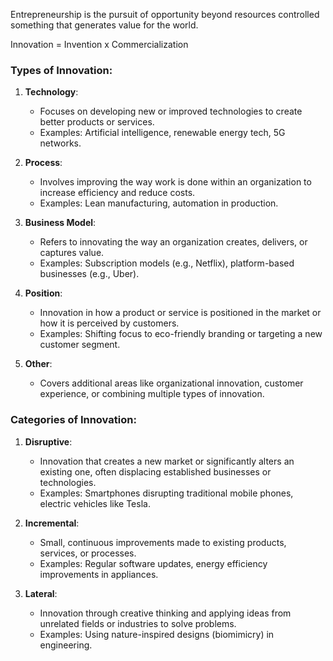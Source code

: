 Entrepreneurship is the pursuit of opportunity beyond resources controlled something that generates value for the world.

Innovation = Invention x Commercialization

### **Types of Innovation**:

1. **Technology**:
    
    - Focuses on developing new or improved technologies to create better products or services.
    - Examples: Artificial intelligence, renewable energy tech, 5G networks.
2. **Process**:
    
    - Involves improving the way work is done within an organization to increase efficiency and reduce costs.
    - Examples: Lean manufacturing, automation in production.
3. **Business Model**:
    
    - Refers to innovating the way an organization creates, delivers, or captures value.
    - Examples: Subscription models (e.g., Netflix), platform-based businesses (e.g., Uber).
4. **Position**:
    
    - Innovation in how a product or service is positioned in the market or how it is perceived by customers.
    - Examples: Shifting focus to eco-friendly branding or targeting a new customer segment.
5. **Other**:
    
    - Covers additional areas like organizational innovation, customer experience, or combining multiple types of innovation.


### **Categories of Innovation**:

1. **Disruptive**:
    
    - Innovation that creates a new market or significantly alters an existing one, often displacing established businesses or technologies.
    - Examples: Smartphones disrupting traditional mobile phones, electric vehicles like Tesla.
2. **Incremental**:
    
    - Small, continuous improvements made to existing products, services, or processes.
    - Examples: Regular software updates, energy efficiency improvements in appliances.
3. **Lateral**:
    
    - Innovation through creative thinking and applying ideas from unrelated fields or industries to solve problems.
    - Examples: Using nature-inspired designs (biomimicry) in engineering.